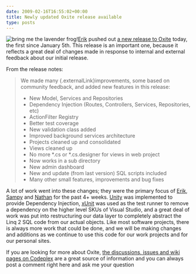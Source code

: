 ```yaml
---
date: 2009-02-16T16:55:02+00:00
title: Newly updated Oxite release available
type: posts
---
```

<img class="inlineImage" alt="bring me the lavender frog!" src="http://duncanmackenzie.net/content/icons/frog.png" />[Erik](http://erikporter.com/) pushed out [a new release to Oxite](http://www.codeplex.com/oxite/Release/ProjectReleases.aspx?ReleaseId=23315) today, the first since January 5th. This release is an important one, because it reflects a great deal of changes made in response to internal and external feedback about our initial release.

From the release notes:

> We made many [](http://www.codeplex.com/oxite/Wiki/View.aspx?title=architecture&referringTitle=Home){.externalLink}improvements, some based on community feedback, and added new features in this release:
>
>   * New Model, Services and Repositories
>   * Dependency Injection (Routes, Controllers, Services, Repositories, etc)
>   * ActionFilter Registry
>   * Better test coverage
>   * New validation class added
>   * Improved background services architecture
>   * Projects cleaned up and consolidated
>   * Views cleaned up
>   * No more \*.cs or \*.cs.designer for views in web project
>   * Now works in a sub directory
>   * New admin dashboard
>   * New and update (from last version) SQL scripts included
>   * Many other small features, improvements and bug fixes

A lot of work went into these changes; they were the primary focus of [Erik](http://erikporter.com/), [Sampy](http://sampy.com/) and [Nathan](http://nathan.heskew.com/) for the past 4+ weeks. [Unity](http://codeplex.com/Unity) was implemented to provide Dependency Injection, [xUnit](http://codeplex.com/xunit) was used as the test runner to remove a dependency on the higher level SKUs of Visual Studio, and a great deal of work was put into restructuring our data layer to completely abstract the Linq 2 SQL code from our actual objects. Like most software projects, there is always more work that could be done, and we will be making changes and additions as we continue to use this code for our work projects and for our personal sites.

If you are looking for more about Oxite, [the discussions, issues and wiki pages on Codeplex](http://codeplex.com/oxite) are a great source of information and you can always post a comment right here and ask me your question
